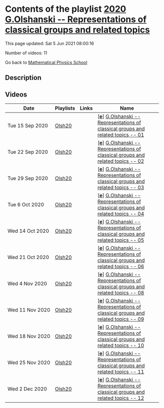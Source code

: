 # Contents of the playlist [2020 G.Olshanski -- Representations of classical groups and related topics](https://www.youtube.com/playlist?list=PLLGkFbxve670ADsVxwRJVunxz2v3ghcOQ)

This page updated: Sat 5 Jun 2021 08:00:16

Number of videos: 11

Go back to [Mathematical Physics School](./README.md)

## Description



## Videos

|Date|Playlists|Links|Name|
|---|---|---|---|
| Tue&nbsp;15&nbsp;Sep&nbsp;2020 | [Olsh20](./playlists/Olsh20.md "2020 G.Olshanski -- Representations of classical groups and related topics") |  | [[**e**](https://studio.youtube.com/video/NqkreQRriIA/edit "Edit")] [G.Olshanski -- Representations of classical groups and related topics -- 01](https://www.youtube.com/watch?v=NqkreQRriIA&list=PLLGkFbxve670ADsVxwRJVunxz2v3ghcOQ "") |
| Tue&nbsp;22&nbsp;Sep&nbsp;2020 | [Olsh20](./playlists/Olsh20.md "2020 G.Olshanski -- Representations of classical groups and related topics") |  | [[**e**](https://studio.youtube.com/video/yoE4kZ4mvvo/edit "Edit")] [G.Olshanski -- Representations of classical groups and related topics -- 02](https://www.youtube.com/watch?v=yoE4kZ4mvvo&list=PLLGkFbxve670ADsVxwRJVunxz2v3ghcOQ "") |
| Tue&nbsp;29&nbsp;Sep&nbsp;2020 | [Olsh20](./playlists/Olsh20.md "2020 G.Olshanski -- Representations of classical groups and related topics") |  | [[**e**](https://studio.youtube.com/video/wps5hkHKn08/edit "Edit")] [G.Olshanski -- Representations of classical groups and related topics -- 03](https://www.youtube.com/watch?v=wps5hkHKn08&list=PLLGkFbxve670ADsVxwRJVunxz2v3ghcOQ "") |
| Tue&nbsp;6&nbsp;Oct&nbsp;2020 | [Olsh20](./playlists/Olsh20.md "2020 G.Olshanski -- Representations of classical groups and related topics") |  | [[**e**](https://studio.youtube.com/video/2CUPhKrLIi4/edit "Edit")] [G.Olshanski -- Representations of classical groups and related topics -- 04](https://www.youtube.com/watch?v=2CUPhKrLIi4&list=PLLGkFbxve670ADsVxwRJVunxz2v3ghcOQ "") |
| Wed&nbsp;14&nbsp;Oct&nbsp;2020 | [Olsh20](./playlists/Olsh20.md "2020 G.Olshanski -- Representations of classical groups and related topics") |  | [[**e**](https://studio.youtube.com/video/WOyWS829DpE/edit "Edit")] [G.Olshanski -- Representations of classical groups and related topics -- 05](https://www.youtube.com/watch?v=WOyWS829DpE&list=PLLGkFbxve670ADsVxwRJVunxz2v3ghcOQ "") |
| Wed&nbsp;21&nbsp;Oct&nbsp;2020 | [Olsh20](./playlists/Olsh20.md "2020 G.Olshanski -- Representations of classical groups and related topics") |  | [[**e**](https://studio.youtube.com/video/gfbkVTQgeK8/edit "Edit")] [G.Olshanski -- Representations of classical groups and related topics -- 06](https://www.youtube.com/watch?v=gfbkVTQgeK8&list=PLLGkFbxve670ADsVxwRJVunxz2v3ghcOQ "") |
| Wed&nbsp;4&nbsp;Nov&nbsp;2020 | [Olsh20](./playlists/Olsh20.md "2020 G.Olshanski -- Representations of classical groups and related topics") |  | [[**e**](https://studio.youtube.com/video/102zDqiPIBw/edit "Edit")] [G.Olshanski -- Representations of classical groups and related topics -- 08](https://www.youtube.com/watch?v=102zDqiPIBw&list=PLLGkFbxve670ADsVxwRJVunxz2v3ghcOQ "") |
| Wed&nbsp;11&nbsp;Nov&nbsp;2020 | [Olsh20](./playlists/Olsh20.md "2020 G.Olshanski -- Representations of classical groups and related topics") |  | [[**e**](https://studio.youtube.com/video/OPhgz8NMo4E/edit "Edit")] [G.Olshanski -- Representations of classical groups and related topics -- 09](https://www.youtube.com/watch?v=OPhgz8NMo4E&list=PLLGkFbxve670ADsVxwRJVunxz2v3ghcOQ "") |
| Wed&nbsp;18&nbsp;Nov&nbsp;2020 | [Olsh20](./playlists/Olsh20.md "2020 G.Olshanski -- Representations of classical groups and related topics") |  | [[**e**](https://studio.youtube.com/video/SKwUSAcKz5k/edit "Edit")] [G.Olshanski -- Representations of classical groups and related topics -- 10](https://www.youtube.com/watch?v=SKwUSAcKz5k&list=PLLGkFbxve670ADsVxwRJVunxz2v3ghcOQ "") |
| Wed&nbsp;25&nbsp;Nov&nbsp;2020 | [Olsh20](./playlists/Olsh20.md "2020 G.Olshanski -- Representations of classical groups and related topics") |  | [[**e**](https://studio.youtube.com/video/OZbEGcwzuT0/edit "Edit")] [G.Olshanski -- Representations of classical groups and related topics -- 11](https://www.youtube.com/watch?v=OZbEGcwzuT0&list=PLLGkFbxve670ADsVxwRJVunxz2v3ghcOQ "") |
| Wed&nbsp;2&nbsp;Dec&nbsp;2020 | [Olsh20](./playlists/Olsh20.md "2020 G.Olshanski -- Representations of classical groups and related topics") |  | [[**e**](https://studio.youtube.com/video/oX00t9xMPoM/edit "Edit")] [G.Olshanski -- Representations of classical groups and related topics -- 12](https://www.youtube.com/watch?v=oX00t9xMPoM&list=PLLGkFbxve670ADsVxwRJVunxz2v3ghcOQ "") |
